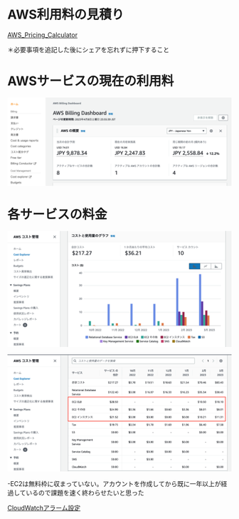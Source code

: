 # AWS利用料の見積り

[AWS_Pricing_Calculator](https://calculator.aws/#/estimate?id=5b6cca2cd932d7e3269af198188ba247ee7d5adc)

＊必要事項を追記した後にシェアを忘れずに押下すること



# AWSサービスの現在の利用料

![img](lecture06/AWS_利用料_230408.png)

# 各サービスの料金

![img](lecture06/AWS_コスト1.png)


![img](lecture06/AWS_コスト2.png)

-EC2は無料枠に収まっていない。アカウントを作成してから既に一年以上が経過しているので課題を速く終わらせたいと思った


[CloudWatchアラーム設定](https://github.com/yuhei1012/RaiseTech_summary/blob/18ad09966800151bfd85cf96c27013a53ca2a269/lecture06_CloudWatch%E3%82%A2%E3%83%A9%E3%83%BC%E3%83%A0%E8%A8%AD%E5%AE%9A.md)
